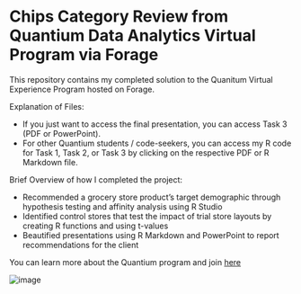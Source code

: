 # Chips Category Review from Quantium Data Analytics Virtual Program via Forage

This repository contains my completed solution to the Quanitum Virtual Experience Program hosted on Forage.

Explanation of Files:
- If you just want to access the final presentation, you can access Task 3 (PDF or PowerPoint).
- For other Quantium students / code-seekers, you can access my R code for Task 1, Task 2, or Task 3 by clicking on the respective PDF or R Markdown file.

Brief Overview of how I completed the project:
- Recommended a grocery store product’s target demographic through hypothesis testing and affinity analysis using R Studio
- Identified control stores that test the impact of trial store layouts by creating R functions and using t-values 
- Beautified presentations using R Markdown and PowerPoint to report recommendations for the client

You can learn more about the Quantium program and join [here](https://www.theforage.com/virtual-internships/prototype/NkaC7knWtjSbi6aYv/Data%20Analytics%20Virtual%20Experience%20Program?ref=A2MD3GexGhCcZdRKF)

![image](https://user-images.githubusercontent.com/89036615/129815209-27af4609-f24b-40ad-8d76-28f0b6beb210.png)
